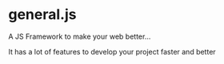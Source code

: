 # general.js

A JS Framework to make your web better...
 
It has a lot of features to develop your project faster and better
